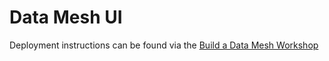 # Data Mesh UI

Deployment instructions can be found via the [Build a Data Mesh Workshop](https://catalog.us-east-1.prod.workshops.aws/workshops/23e6326b-58ee-4ab0-9bc7-3c8d730eb851/en-US)